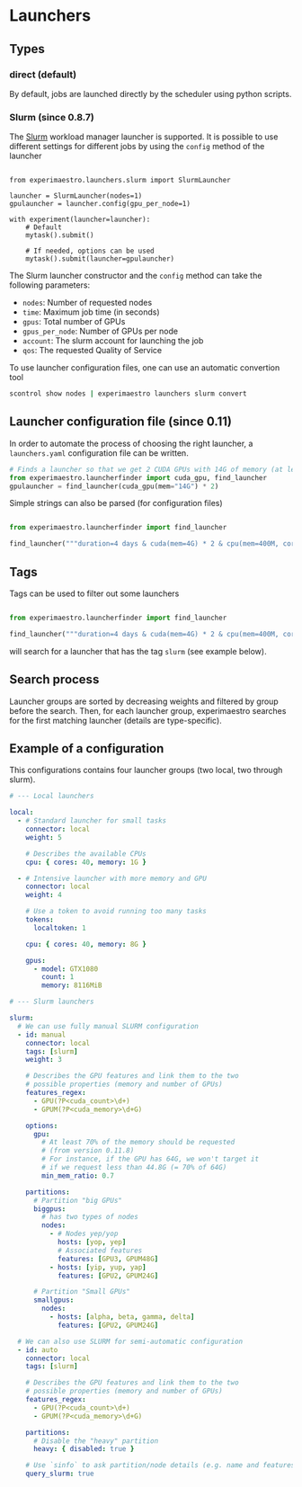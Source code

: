 # Launchers

## Types

### direct (default)

By default, jobs are launched directly by the scheduler using python scripts.

### Slurm (since 0.8.7)

The [Slurm](https://slurm.schedmd.com/documentation.html) workload manager launcher is supported.
It is possible to use different settings for different jobs by using the `config`
method of the launcher

```py3

from experimaestro.launchers.slurm import SlurmLauncher

launcher = SlurmLauncher(nodes=1)
gpulauncher = launcher.config(gpu_per_node=1)

with experiment(launcher=launcher):
    # Default
    mytask().submit()

    # If needed, options can be used
    mytask().submit(launcher=gpulauncher)
```

The Slurm launcher constructor and the `config` method can take the following parameters:

- `nodes`: Number of requested nodes
- `time`: Maximum job time (in seconds)
- `gpus`: Total number of GPUs
- `gpus_per_node`: Number of GPUs per node
- `account`: The slurm account for launching the job
- `qos`: The requested Quality of Service

To use launcher configuration files, one can use an automatic convertion tool

```sh
scontrol show nodes | experimaestro launchers slurm convert
```

## Launcher configuration file (since 0.11)

In order to automate the process of choosing the right launcher, a `launchers.yaml`
configuration file can be written.

```py
# Finds a launcher so that we get 2 CUDA GPUs with 14G of memory (at least) on each
from experimaestro.launcherfinder import cuda_gpu, find_launcher
gpulauncher = find_launcher(cuda_gpu(mem="14G") * 2)
```

Simple strings can also be parsed (for configuration files)

```py

from experimaestro.launcherfinder import find_launcher

find_launcher("""duration=4 days & cuda(mem=4G) * 2 & cpu(mem=400M, cores=4)""")
```

## Tags

Tags can be used to filter out some launchers

```py

from experimaestro.launcherfinder import find_launcher

find_launcher("""duration=4 days & cuda(mem=4G) * 2 & cpu(mem=400M, cores=4)""", tags=["slurm"])
```
will search for a launcher that has the tag `slurm` (see example below).

## Search process

Launcher groups are sorted by decreasing weights and filtered by group before the search.
Then, for each launcher group, experimaestro searches for the first matching launcher (details
are type-specific).

## Example of a configuration

This configurations contains four launcher groups (two local, two through slurm).


```yaml
# --- Local launchers

local:
  - # Standard launcher for small tasks
    connector: local
    weight: 5

    # Describes the available CPUs
    cpu: { cores: 40, memory: 1G }

  - # Intensive launcher with more memory and GPU
    connector: local
    weight: 4

    # Use a token to avoid running too many tasks
    tokens:
      localtoken: 1

    cpu: { cores: 40, memory: 8G }

    gpus:
      - model: GTX1080
        count: 1
        memory: 8116MiB

# --- Slurm launchers

slurm:
  # We can use fully manual SLURM configuration
  - id: manual
    connector: local
    tags: [slurm]
    weight: 3

    # Describes the GPU features and link them to the two
    # possible properties (memory and number of GPUs)
    features_regex:
      - GPU(?P<cuda_count>\d+)
      - GPUM(?P<cuda_memory>\d+G)

    options:
      gpu:
        # At least 70% of the memory should be requested
        # (from version 0.11.8)
        # For instance, if the GPU has 64G, we won't target it
        # if we request less than 44.8G (= 70% of 64G)
        min_mem_ratio: 0.7

    partitions:
      # Partition "big GPUs"
      biggpus:
        # has two types of nodes
        nodes:
          - # Nodes yep/yop
            hosts: [yop, yep]
            # Associated features
            features: [GPU3, GPUM48G]
          - hosts: [yip, yup, yap]
            features: [GPU2, GPUM24G]

      # Partition "Small GPUs"
      smallgpus:
        nodes:
          - hosts: [alpha, beta, gamma, delta]
            features: [GPU2, GPUM24G]

  # We can also use SLURM for semi-automatic configuration
  - id: auto
    connector: local
    tags: [slurm]

    # Describes the GPU features and link them to the two
    # possible properties (memory and number of GPUs)
    features_regex:
      - GPU(?P<cuda_count>\d+)
      - GPUM(?P<cuda_memory>\d+G)

    partitions:
      # Disable the "heavy" partition
      heavy: { disabled: true }

    # Use `sinfo` to ask partition/node details (e.g. name and features)
    query_slurm: true
```
